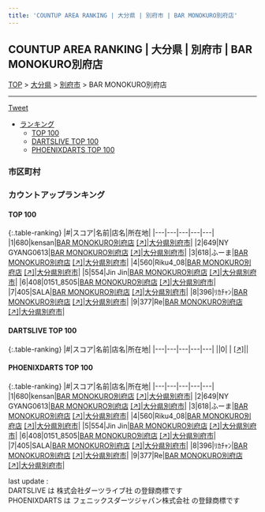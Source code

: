 ```yaml
---
title: 'COUNTUP AREA RANKING | 大分県 | 別府市 | BAR MONOKURO別府店'
---
```

## COUNTUP AREA RANKING | 大分県 | 別府市 | BAR MONOKURO別府店

[TOP](/darts/rank/) > [大分県](/darts/rank/大分県/) > [別府市](/darts/rank/大分県/別府市/) > BAR MONOKURO別府店

___

<a href="https://twitter.com/share?ref_src=twsrc%5Etfw" data-text="COUNTUP AREA RANKING | 大分県別府市BAR MONOKURO別府店" class="twitter-share-button" data-hashtags="DARTSLIVE,PHOENIXDARTS,darts,ダーツ" data-show-count="false">Tweet</a>

* [ランキング](#カウントアップランキング)
    * [TOP 100](#top-100)
    * [DARTSLIVE TOP 100](#dartslive-top-100)
    * [PHOENIXDARTS TOP 100](#phoenixdarts-top-100)

### 市区町村

<ul>

</ul>

### カウントアップランキング

#### TOP 100



{:.table-ranking}
|#|スコア|名前|店名|所在地|
|---|---|---|---|---|
|1|680|<span class="rank-name-pd">kensan</span>|<a href="/darts/rank/shops/90205.html">BAR MONOKURO別府店</a> <a href="https://vs.phoenixdarts.com/jp/shop/shopDetailInfo/s_90205?s_seq=90205">[↗]</a>|<a href="/darts/rank/大分県/別府市">大分県別府市</a>|
|2|649|<span class="rank-name-pd">NY GYANG0613</span>|<a href="/darts/rank/shops/90205.html">BAR MONOKURO別府店</a> <a href="https://vs.phoenixdarts.com/jp/shop/shopDetailInfo/s_90205?s_seq=90205">[↗]</a>|<a href="/darts/rank/大分県/別府市">大分県別府市</a>|
|3|618|<span class="rank-name-pd">ふーま</span>|<a href="/darts/rank/shops/90205.html">BAR MONOKURO別府店</a> <a href="https://vs.phoenixdarts.com/jp/shop/shopDetailInfo/s_90205?s_seq=90205">[↗]</a>|<a href="/darts/rank/大分県/別府市">大分県別府市</a>|
|4|560|<span class="rank-name-pd">Riku4_08</span>|<a href="/darts/rank/shops/90205.html">BAR MONOKURO別府店</a> <a href="https://vs.phoenixdarts.com/jp/shop/shopDetailInfo/s_90205?s_seq=90205">[↗]</a>|<a href="/darts/rank/大分県/別府市">大分県別府市</a>|
|5|554|<span class="rank-name-pd">Jin Jin</span>|<a href="/darts/rank/shops/90205.html">BAR MONOKURO別府店</a> <a href="https://vs.phoenixdarts.com/jp/shop/shopDetailInfo/s_90205?s_seq=90205">[↗]</a>|<a href="/darts/rank/大分県/別府市">大分県別府市</a>|
|6|408|<span class="rank-name-pd">0151_8505</span>|<a href="/darts/rank/shops/90205.html">BAR MONOKURO別府店</a> <a href="https://vs.phoenixdarts.com/jp/shop/shopDetailInfo/s_90205?s_seq=90205">[↗]</a>|<a href="/darts/rank/大分県/別府市">大分県別府市</a>|
|7|405|<span class="rank-name-pd">SALA</span>|<a href="/darts/rank/shops/90205.html">BAR MONOKURO別府店</a> <a href="https://vs.phoenixdarts.com/jp/shop/shopDetailInfo/s_90205?s_seq=90205">[↗]</a>|<a href="/darts/rank/大分県/別府市">大分県別府市</a>|
|8|396|<span class="rank-name-pd">ﾘｶﾁｬﾝ</span>|<a href="/darts/rank/shops/90205.html">BAR MONOKURO別府店</a> <a href="https://vs.phoenixdarts.com/jp/shop/shopDetailInfo/s_90205?s_seq=90205">[↗]</a>|<a href="/darts/rank/大分県/別府市">大分県別府市</a>|
|9|377|<span class="rank-name-pd">Re</span>|<a href="/darts/rank/shops/90205.html">BAR MONOKURO別府店</a> <a href="https://vs.phoenixdarts.com/jp/shop/shopDetailInfo/s_90205?s_seq=90205">[↗]</a>|<a href="/darts/rank/大分県/別府市">大分県別府市</a>|


#### DARTSLIVE TOP 100



{:.table-ranking}
|#|スコア|名前|店名|所在地|
|---|---|---|---|---|
||0|<span class="rank-name-dl"> </span>|<a href="/darts/rank/shops/.html"></a> <a href="">[↗]</a>|<a href="/darts/rank//"></a>|


#### PHOENIXDARTS TOP 100



{:.table-ranking}
|#|スコア|名前|店名|所在地|
|---|---|---|---|---|
|1|680|<span class="rank-name-pd">kensan</span>|<a href="/darts/rank/shops/90205.html">BAR MONOKURO別府店</a> <a href="https://vs.phoenixdarts.com/jp/shop/shopDetailInfo/s_90205?s_seq=90205">[↗]</a>|<a href="/darts/rank/大分県/別府市">大分県別府市</a>|
|2|649|<span class="rank-name-pd">NY GYANG0613</span>|<a href="/darts/rank/shops/90205.html">BAR MONOKURO別府店</a> <a href="https://vs.phoenixdarts.com/jp/shop/shopDetailInfo/s_90205?s_seq=90205">[↗]</a>|<a href="/darts/rank/大分県/別府市">大分県別府市</a>|
|3|618|<span class="rank-name-pd">ふーま</span>|<a href="/darts/rank/shops/90205.html">BAR MONOKURO別府店</a> <a href="https://vs.phoenixdarts.com/jp/shop/shopDetailInfo/s_90205?s_seq=90205">[↗]</a>|<a href="/darts/rank/大分県/別府市">大分県別府市</a>|
|4|560|<span class="rank-name-pd">Riku4_08</span>|<a href="/darts/rank/shops/90205.html">BAR MONOKURO別府店</a> <a href="https://vs.phoenixdarts.com/jp/shop/shopDetailInfo/s_90205?s_seq=90205">[↗]</a>|<a href="/darts/rank/大分県/別府市">大分県別府市</a>|
|5|554|<span class="rank-name-pd">Jin Jin</span>|<a href="/darts/rank/shops/90205.html">BAR MONOKURO別府店</a> <a href="https://vs.phoenixdarts.com/jp/shop/shopDetailInfo/s_90205?s_seq=90205">[↗]</a>|<a href="/darts/rank/大分県/別府市">大分県別府市</a>|
|6|408|<span class="rank-name-pd">0151_8505</span>|<a href="/darts/rank/shops/90205.html">BAR MONOKURO別府店</a> <a href="https://vs.phoenixdarts.com/jp/shop/shopDetailInfo/s_90205?s_seq=90205">[↗]</a>|<a href="/darts/rank/大分県/別府市">大分県別府市</a>|
|7|405|<span class="rank-name-pd">SALA</span>|<a href="/darts/rank/shops/90205.html">BAR MONOKURO別府店</a> <a href="https://vs.phoenixdarts.com/jp/shop/shopDetailInfo/s_90205?s_seq=90205">[↗]</a>|<a href="/darts/rank/大分県/別府市">大分県別府市</a>|
|8|396|<span class="rank-name-pd">ﾘｶﾁｬﾝ</span>|<a href="/darts/rank/shops/90205.html">BAR MONOKURO別府店</a> <a href="https://vs.phoenixdarts.com/jp/shop/shopDetailInfo/s_90205?s_seq=90205">[↗]</a>|<a href="/darts/rank/大分県/別府市">大分県別府市</a>|
|9|377|<span class="rank-name-pd">Re</span>|<a href="/darts/rank/shops/90205.html">BAR MONOKURO別府店</a> <a href="https://vs.phoenixdarts.com/jp/shop/shopDetailInfo/s_90205?s_seq=90205">[↗]</a>|<a href="/darts/rank/大分県/別府市">大分県別府市</a>|


<div class="footer border-top border-gray-light mt-5 pt-3 text-right text-gray">
    last update : <span style="font-weight: italic" id="foot_last_modified"></span><br />
    DARTSLIVE は 株式会社ダーツライブ社 の登録商標です<br />
    PHOENIXDARTS は フェニックスダーツジャパン株式会社 の登録商標です<br />
</div>

<script src="https://cdnjs.cloudflare.com/ajax/libs/jquery.tablesorter/2.31.3/js/jquery.tablesorter.min.js" integrity="sha512-qzgd5cYSZcosqpzpn7zF2ZId8f/8CHmFKZ8j7mU4OUXTNRd5g+ZHBPsgKEwoqxCtdQvExE5LprwwPAgoicguNg==" crossorigin="anonymous" referrerpolicy="no-referrer"></script>
<link rel="stylesheet" href="https://cdnjs.cloudflare.com/ajax/libs/jquery.tablesorter/2.31.3/css/theme.default.min.css" integrity="sha512-wghhOJkjQX0Lh3NSWvNKeZ0ZpNn+SPVXX1Qyc9OCaogADktxrBiBdKGDoqVUOyhStvMBmJQ8ZdMHiR3wuEq8+w==" crossorigin="anonymous" referrerpolicy="no-referrer" />
<script>
$(function() {
    $(".table-ranking").tablesorter({sortList:[[0, 0]]});
    $("#foot_last_modified").text(formatDate(new Date(document.lastModified), 'yyyy-MM-dd HH:mm:ss'));
});
</script>

<script async src="https://platform.twitter.com/widgets.js" charset="utf-8"></script>